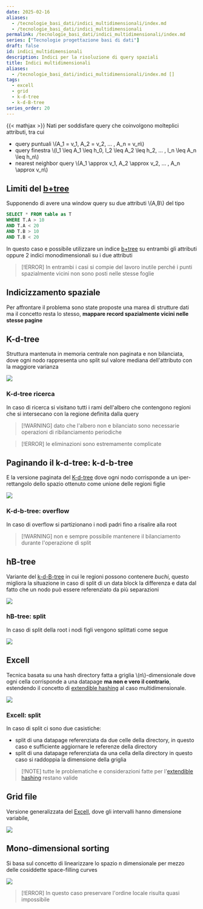 ```yaml
---
date: 2025-02-16
aliases:
  - /tecnologie_basi_dati/indici_multidimensionali/index.md
  - /tecnologie_basi_dati/indici_multidimensionali
permalink: /tecnologie_basi_dati/indici_multidimensionali/index.md
series: ["Tecnologie progettazione basi di dati"]
draft: false
id: indici_multidimensionali
description: Indici per la risoluzione di query spaziali
title: Indici multidimensionali
aliases:
  - /tecnologie_basi_dati/indici_multidimensionali/index.md []
tags:
  - excell
  - grid
  - k-d-tree
  - k-d-B-tree
series_order: 20
---
```


{{< mathjax >}}
Nati per soddisfare query che coinvolgono molteplici attributi, tra cui

- query puntuali \\(A_1 = v_1, A_2 = v_2, … , A_n = v_n\\)
- query finestra \\(l_1 \leq A_1 \leq h_0, l_2 \leq A_2 \leq h_2, … , l_n \leq A_n \leq h_n\\)
- nearest neighbor query \\(A_1 \approx v_1, A_2 \approx v_2, … , A_n \approx v_n\\)

## Limiti del [b+tree](/tecnologie_basi_dati/b+tree)

Supponendo di avere una window query su due attributi \\(A,B\\) del tipo

```sql
SELECT * FROM table as T
WHERE T.A > 10
AND T.A < 20
AND T.B > 10
AND T.B < 20
```

In questo caso e possibile utilizzare un indice [b+tree](/tecnologie_basi_dati/b+tree) su entrambi gli attributi oppure 2 indici monodimensionali su i due attributi

>[!ERROR] In entrambi i casi si compie del lavoro inutile perché i punti spazialmente vicini non sono posti nelle stesse foglie

## Indicizzamento spaziale

Per affrontare il problema sono state proposte una marea di strutture dati ma il concetto resta lo stesso, **mappare record spazialmente vicini nelle stesse pagine**

## K-d-tree

Struttura mantenuta in memoria centrale non paginata e non bilanciata, dove ogni nodo rappresenta uno split sul valore mediana dell'attributo con la maggiore varianza

![](k_d_tree.png)

### K-d-tree ricerca

In caso di ricerca si visitano tutti i rami dell'albero che contengono regioni che si intersecano con la regione definita dalla query

>[!WARNING] dato che l'albero non e bilanciato sono necessarie operazioni di ribilanciamento periodiche

>[!ERROR] le eliminazioni sono estremamente complicate

## Paginando il k-d-tree: k-d-b-tree

E la versione paginata del [K-d-tree](#k-d-tree) dove ogni nodo corrisponde a un iper-rettangolo dello spazio ottenuto come unione delle regioni figlie

![](k_d_b_tree.png)

### K-d-b-tree: overflow

In caso di overflow si partizionano i nodi padri fino a risalire alla root

>[!WARNING] non e sempre possibile mantenere il bilanciamento durante l'operazione di split

## hB-tree

Variante del [k-d-B-tree](#paginando-il-k-d-tree-k-d-b-tree) in cui le regioni possono contenere *buchi*, questo migliora la situazione in caso di split di un data block la differenza e data dal fatto che un nodo può essere referenziato da più separazioni

![](hb_tree.png)

### hB-tree: split

In caso di split della root i nodi figli vengono splittati come segue

![](hb_tree_split.png)

## Excell

Tecnica basata su una hash directory fatta a griglia \\(n\\)-dimensionale dove ogni cella corrisponde a una datapage **ma non e vero il contrario**, estendendo il concetto di [extendible hashing](/tecnologie_basi_dati/indici_hash#extendible-hashing) al caso multidimensionale.

![](excell.png)

### Excell: split


In caso di split ci sono due casistiche:

- split di una datapage referenziata da due celle della directory, in questo caso e sufficiente aggiornare le referenze della directory
- split di una datapage referenziata da una cella della directory in questo caso si raddoppia la dimensione della griglia

>[!NOTE] tutte le problematiche e considerazioni fatte per l'[extendible hashing](/tecnologie_basi_dati/indici_hash#extendible-hashing) restano valide


## Grid file

Versione generalizzata del [Excell](#excell), dove gli intervalli hanno dimensione variabile,

![](grid_file.png)

## Mono-dimensional sorting

Si basa sul concetto di linearizzare lo spazio n dimensionale per mezzo delle cosiddette space-filling curves

![](mono_dimensional_sorting.png)

>[!ERROR] In questo caso preservare l'ordine locale risulta quasi impossibile
